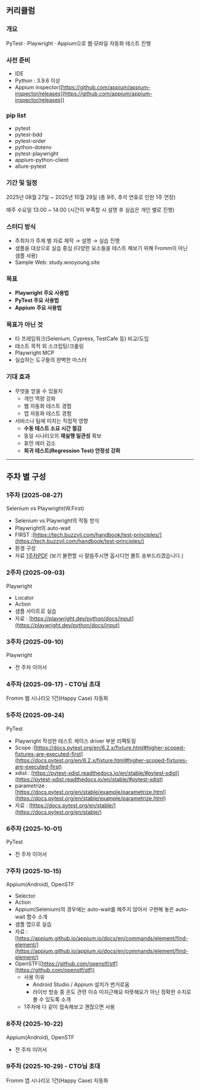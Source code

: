 ## 커리큘럼
### 개요

PyTest · Playwright · Appium으로 웹·모바일 자동화 테스트 진행

### 사전 준비

- IDE
- Python : 3.9.6 이상
- Appium inspector([https://github.com/appium/appium-inspector/releases](https://github.com/appium/appium-inspector/releases))

### pip list
- pytest
- pytest-bdd
- pytest-order
- python-dotenv
- pytest-playwright
- appium-python-client
- allure-pytest

### 기간 및 일정

2025년 08월 27일 ~ 2025년 10월 29일 (총 9주, 추석 연휴로 인한 1주 연장)

매주 수요일 13:00 ~ 14:00 (시간이 부족할 시 설명 후 실습은 개인 별로 진행)

### 스터디 방식

- 주최자가 주제 별 자료 제작 → 설명 → 실습 진행
- 샘플을 대상으로 실습 중심 (다양한 요소들을 테스트 해보기 위해 Fromm이 아닌 샘플 사용)
- Sample Web: study.wooyoung.site

### 목표

- **Playwright 주요 사용법**
- **PyTest 주요 사용법**
- **Appium** **주요 사용법**

### 목표가 아닌 것

- 타 프레임워크(Selenium, Cypress, TestCafe 등) 비교/도입
- 테스트 목적 외 스크립팅/크롤링
- Playwright MCP
- 실습하는 도구들의 완벽한 마스터

### 기대 효과

- 무엇을 얻을 수 있을지
    - 개인 역량 강화
    - 웹 자동화 테스트 경험
    - 앱 자동화 테스트 경험
- 서비스나 팀에 미치는 직접적 영향
    - **수동 테스트 소요 시간 절감**
    - 동일 시나리오의 **재실행 일관성** 확보
    - 휴먼 에러 감소
    - **회귀 테스트(Regression Test) 안정성 강화**

---

## 주차 별 구성

### 1주차 (2025-08-27)

Selenium vs Playwright(W.First)

- Selenium vs Playwright의 작동 방식
- Playwright의 auto-wait
- FIRST :[https://tech.buzzvil.com/handbook/test-principles/](https://tech.buzzvil.com/handbook/test-principles/)
- 환경 구성
- 자료 [1주차PDF](https://github.com/wooyoung294/Study/blob/master/chapter0/%EA%B0%9C%EC%9A%94.pdf) (보기 불편할 시 말씀주시면 옵시디언 볼트 송부드리겠습니다.)

### 2주차 (2025-09-03)

Playwright

- Locator
- Action
- 샘플 사이트로 실습
- 자료 : [https://playwright.dev/python/docs/input](https://playwright.dev/python/docs/input)

### 3주차 (2025-09-10)

Playwright

- 전 주차 이어서

### 4주차 (2025-09-17) -  CTO님 초대

Fromm 웹 시나리오 1건(Happy Case) 자동화

### 5주차 (2025-09-24)

PyTest

- Playwright 작성한 테스트 케이스 driver 부분 리팩토링
- Scope :[https://docs.pytest.org/en/6.2.x/fixture.html#higher-scoped-fixtures-are-executed-first](https://docs.pytest.org/en/6.2.x/fixture.html#higher-scoped-fixtures-are-executed-first)
- xdist : [https://pytest-xdist.readthedocs.io/en/stable/#pytest-xdist](https://pytest-xdist.readthedocs.io/en/stable/#pytest-xdist)
- parametrize :[https://docs.pytest.org/en/stable/example/parametrize.html](https://docs.pytest.org/en/stable/example/parametrize.html)
- 자료 : [https://docs.pytest.org/en/stable/](https://docs.pytest.org/en/stable/)

### 6주차 (2025-10-01)

PyTest

- 전 주차 이어서

### 7주차 (2025-10-15)

Appium(Android), OpenSTF

- Selector
- Action
- Appium(Selenium)의 경우에는 auto-wait를 해주지 않아서 구현해 놓은 auto-wait 함수 소개
- 샘플 앱으로 실습
- 자료 : [https://appium.github.io/appium.io/docs/en/commands/element/find-element/](https://appium.github.io/appium.io/docs/en/commands/element/find-element/)
- OpenSTF([https://github.com/openstf/stf](https://github.com/openstf/stf))
    - 사용 이유
        - Android Studio / Appium 설치가 번거로움
        - 라이브 방송 중 온도 관련 이슈 미지근해요 따뜻해요가 아닌 정확한 수치로 볼 수 있도록 소개
    - 1주차에 다 같이 접속해보고 괜찮으면 사용

### 8주차 (2025-10-22)

Appium(Android), OpenSTF

- 전 주차 이어서

### 9주차 (2025-10-29) - CTO님 초대

Fromm 앱 시나리오 1건(Happy Case) 자동화
